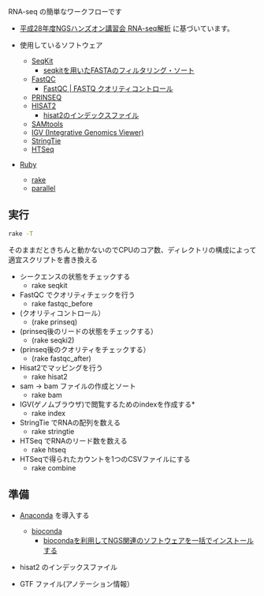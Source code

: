 RNA-seq の簡単なワークフローです

* [平成28年度NGSハンズオン講習会 RNA-seq解析](https://biosciencedbc.jp/gadget/human/20160727_amelieff_20160803.pdf)
に基づいています。

* 使用しているソフトウェア
  * [SeqKit](http://bioinf.shenwei.me/seqkit/)
    * [seqkitを用いたFASTAのフィルタリング・ソート](http://yokazaki.hatenablog.com/entry/2017/01/16/160652)
  * [FastQC](https://www.bioinformatics.babraham.ac.uk/projects/fastqc/)
    * [FastQC | FASTQ クオリティコントロール](https://bi.biopapyrus.jp/rnaseq/qc/fastqc.html)
  * [PRINSEQ](http://prinseq.sourceforge.net/)
  * [HISAT2](https://ccb.jhu.edu/software/hisat2/)
    * [hisat2のインデックスファイル](ftp://ftp.ccb.jhu.edu/pub/infphilo/hisat2/data)
  * [SAMtools](http://www.htslib.org/)
  * [IGV (Integrative Genomics Viewer)](http://software.broadinstitute.org/software/igv)
  * [StringTie](https://ccb.jhu.edu/software/stringtie/)
  * [HTSeq](https://htseq.readthedocs.io/)

* [Ruby](https://www.ruby-lang.org/)
  * [rake](https://docs.ruby-lang.org/ja/latest/library/rake.html)
  * [parallel](https://github.com/grosser/parallel)

## 実行
```bash
rake -T
```
そのままだときちんと動かないのでCPUのコア数、ディレクトリの構成によって適宜スクリプトを書き換える

* シークエンスの状態をチェックする
  * rake seqkit
* FastQC でクオリティチェックを行う
  * rake fastqc_before
* (クオリティコントロール）
  * (rake prinseq)
* (prinseq後のリードの状態をチェックする）
  * (rake seqki2)
* (prinseq後のクオリティをチェックする）
  * (rake fastqc_after)
* Hisat2でマッピングを行う
  * rake hisat2
* sam → bam ファイルの作成とソート
  * rake bam
* IGV(ゲノムブラウザ)で閲覧するためのindexを作成する* 
  * rake index
* StringTie でRNAの配列を数える
  * rake stringtie
* HTSeq でRNAのリード数を数える
  * rake htseq
* HTSeqで得られたカウントを1つのCSVファイルにする
  * rake combine


## 準備
* [Anaconda](https://www.anaconda.com/) を導入する
  * [bioconda](https://bioconda.github.io/)
    * [biocondaを利用してNGS関連のソフトウェアを一括でインストールする](http://imamachi-n.hatenablog.com/entry/2017/01/14/212719)

* hisat2 のインデックスファイル
* GTF ファイル(アノテーション情報）

